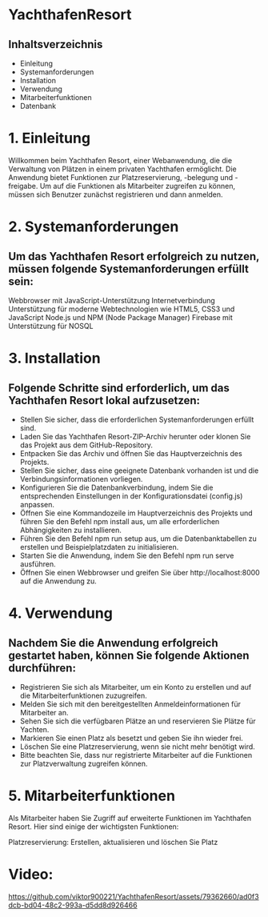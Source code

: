 # YachthafenResort
 ## Inhaltsverzeichnis
- Einleitung
- Systemanforderungen
- Installation
- Verwendung
- Mitarbeiterfunktionen
- Datenbank

# 1. Einleitung
Willkommen beim Yachthafen Resort, einer Webanwendung, die die Verwaltung von Plätzen in einem privaten Yachthafen ermöglicht. Die Anwendung bietet Funktionen zur Platzreservierung, -belegung und -freigabe. Um auf die Funktionen als Mitarbeiter zugreifen zu können, müssen sich Benutzer zunächst registrieren und dann anmelden.

# 2. Systemanforderungen
## Um das Yachthafen Resort erfolgreich zu nutzen, müssen folgende Systemanforderungen erfüllt sein:

Webbrowser mit JavaScript-Unterstützung
Internetverbindung
Unterstützung für moderne Webtechnologien wie HTML5, CSS3 und JavaScript
Node.js und NPM (Node Package Manager)
Firebase mit Unterstützung für NOSQL
# 3. Installation
## Folgende Schritte sind erforderlich, um das Yachthafen Resort lokal aufzusetzen:

- Stellen Sie sicher, dass die erforderlichen Systemanforderungen erfüllt sind.
- Laden Sie das Yachthafen Resort-ZIP-Archiv herunter oder klonen Sie das Projekt aus dem GitHub-Repository.
- Entpacken Sie das Archiv und öffnen Sie das Hauptverzeichnis des Projekts.
- Stellen Sie sicher, dass eine geeignete Datenbank vorhanden ist und die Verbindungsinformationen vorliegen.
- Konfigurieren Sie die Datenbankverbindung, indem Sie die entsprechenden Einstellungen in der Konfigurationsdatei (config.js) anpassen.
- Öffnen Sie eine Kommandozeile im Hauptverzeichnis des Projekts und führen Sie den Befehl npm install aus, um alle erforderlichen Abhängigkeiten zu installieren.
- Führen Sie den Befehl npm run setup aus, um die Datenbanktabellen zu erstellen und Beispielplatzdaten zu initialisieren.
- Starten Sie die Anwendung, indem Sie den Befehl npm run serve ausführen.
- Öffnen Sie einen Webbrowser und greifen Sie über http://localhost:8000 auf die Anwendung zu.
# 4. Verwendung
## Nachdem Sie die Anwendung erfolgreich gestartet haben, können Sie folgende Aktionen durchführen:

- Registrieren Sie sich als Mitarbeiter, um ein Konto zu erstellen und auf die Mitarbeiterfunktionen zuzugreifen.
- Melden Sie sich mit den bereitgestellten Anmeldeinformationen für Mitarbeiter an.
- Sehen Sie sich die verfügbaren Plätze an und reservieren Sie Plätze für Yachten.
- Markieren Sie einen Platz als besetzt und geben Sie ihn wieder frei.
- Löschen Sie eine Platzreservierung, wenn sie nicht mehr benötigt wird.
- Bitte beachten Sie, dass nur registrierte Mitarbeiter auf die Funktionen zur Platzverwaltung zugreifen können.

# 5. Mitarbeiterfunktionen
Als Mitarbeiter haben Sie Zugriff auf erweiterte Funktionen im Yachthafen Resort. Hier sind einige der wichtigsten Funktionen:

Platzreservierung: Erstellen, aktualisieren und löschen Sie Platz
# Video:

https://github.com/viktor900221/YachthafenResort/assets/79362660/ad0f3dcb-bd04-48c2-993a-d5dd8d926466


